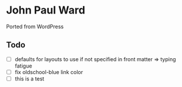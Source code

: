 # John Paul Ward

Ported from WordPress

## Todo

- [ ] defaults for layouts to use if not specified in front matter => typing fatigue
- [ ] fix oldschool-blue link color
- [ ] this is a test
